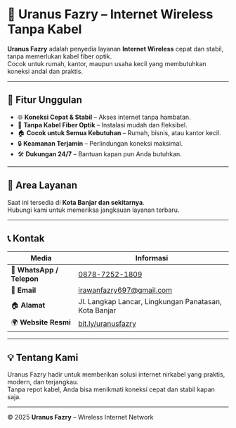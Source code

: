 # 📡 Uranus Fazry – Internet Wireless Tanpa Kabel

**Uranus Fazry** adalah penyedia layanan **Internet Wireless** cepat dan stabil, tanpa memerlukan kabel fiber optik.  
Cocok untuk rumah, kantor, maupun usaha kecil yang membutuhkan koneksi andal dan praktis.

---

## 🚀 Fitur Unggulan
- 🌐 **Koneksi Cepat & Stabil** – Akses internet tanpa hambatan.
- 📶 **Tanpa Kabel Fiber Optik** – Instalasi mudah dan fleksibel.
- 🏠 **Cocok untuk Semua Kebutuhan** – Rumah, bisnis, atau kantor kecil.
- 🔒 **Keamanan Terjamin** – Perlindungan koneksi maksimal.
- 🛠 **Dukungan 24/7** – Bantuan kapan pun Anda butuhkan.

---

## 📍 Area Layanan
Saat ini tersedia di **Kota Banjar dan sekitarnya**.  
Hubungi kami untuk memeriksa jangkauan layanan terbaru.

---

## 📞 Kontak
| Media | Informasi |
|-------|-----------|
| 📱 **WhatsApp / Telepon** | [0878-7252-1809](https://wa.me/6287872521809) |
| 📧 **Email** | [irawanfazry697@gmail.com](mailto:irawanfazry697@gmail.com) |
| 🏠 **Alamat** | Jl. Langkap Lancar, Lingkungan Panatasan, Kota Banjar |
| 🌍 **Website Resmi** | [bit.ly/uranusfazry](https://bit.ly/uranusfazry) |

---

## 💡 Tentang Kami
Uranus Fazry hadir untuk memberikan solusi internet nirkabel yang praktis, modern, dan terjangkau.  
Tanpa repot kabel, Anda bisa menikmati koneksi cepat dan stabil kapan saja.

---

© 2025 **Uranus Fazry** – Wireless Internet Network
